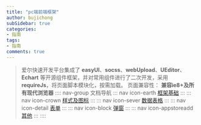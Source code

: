 ```yaml
---
title: "pc端前端框架"
author: bujichong
subSidebar: true
categories:
- 指南
tags:
- 指南
comments: true
---
```

> 爱尔快速开发平台集成了 **easyUI**、**socss**、**webUpload**、**UEditor**、**Echart** 等开源组件框架，并对常用组件进行了二次开发，采用 **requireJs**，将页面脚本模块化，按需加载。
> 页面兼容性： **兼容ie8+及所有现代浏览器**
:::: nav-group 文档导航
::: nav icon-earth
[框架基础](./base/1.files.md)
:::
::: nav icon-crown
[样式及图标](./css/1.grid.md)
:::
::: nav icon-sever
[数据表格](./datagrid/1.newGrid.md)
:::
::: nav icon-detail
[表单](./form/1.rules.md)
:::
::: nav icon-block
[弹窗](./pop/common.md)
:::
::: nav icon-appstoreadd
[其他](./other/1.uploader.md)
:::
::::

